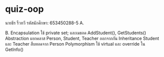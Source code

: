 # quiz-oop
นายธีร ริ้วทวี รหัสนักศึกษา: 653450288-5
A.

B.
Encapsulation		ใช้ private set; และเมธอด AddStudent(), GetStudents()
Abstraction		แยกคลาส Person, Student, Teacher ออกจากกัน
Inheritance		Student และ Teacher สืบทอดจาก Person
Polymorphism		ใช้ virtual และ override ใน GetInfo()
